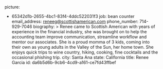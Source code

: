 picture:
  - 65342d1b-2655-4bc1-83f4-4ddc522031f3
job: bean counter
email_address: reneeg@scottishamerican.com
phone_number: 714-929-7046
biography: >
  Renee came to Scottish American with years of experience in the financial industry, she was brought
  on to help the accounting team improve communication, streamline workflow and mentor our associates.
  ​She is​ ​a​ proud momma of 3 kids, coming into their own as young adults in the Valley of
  the Sun, ​her​ home town. ​She​ enjoy​s​ quick trips to wine country, hiking, cooking,
  fine cocktails and the occasional phishing trip.
city: Santa Ana
state: California
title: Renee Garcia
id: da6b5d6b-9cb6-4cd9-a161-ce7fd43ffbef
